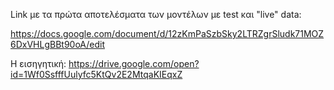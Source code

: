 Link με τα πρώτα αποτελέσματα των μοντέλων με test και "live" data:

https://docs.google.com/document/d/12zKmPaSzbSky2LTRZgrSludk71MOZ6DxVHLgBBt90oA/edit

Η εισηγητική: https://drive.google.com/open?id=1Wf0SsfffUulyfc5KtQv2E2MtqaKIEqxZ
